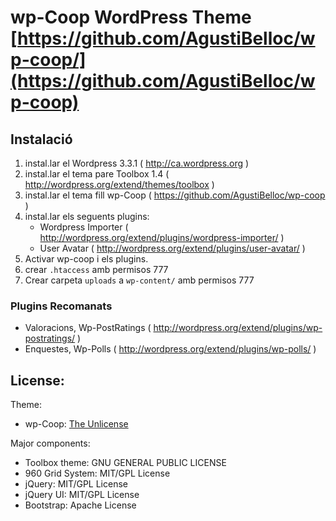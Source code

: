 # wp-Coop WordPress Theme [https://github.com/AgustiBelloc/wp-coop/](https://github.com/AgustiBelloc/wp-coop)

## Instalació
 1. instal.lar el Wordpress 3.3.1 ( http://ca.wordpress.org )
 2. instal.lar el tema pare Toolbox 1.4 ( http://wordpress.org/extend/themes/toolbox )
 3. instal.lar el tema fill wp-Coop ( https://github.com/AgustiBelloc/wp-coop )
 4. instal.lar els seguents plugins:
    * Wordpress Importer ( http://wordpress.org/extend/plugins/wordpress-importer/ )
    * User Avatar ( http://wordpress.org/extend/plugins/user-avatar/ )
 5. Activar wp-coop i els plugins.
 6. crear ```.htaccess``` amb permisos 777
 7. Crear carpeta ```uploads``` a ```wp-content/``` amb permisos 777


### Plugins Recomanats
* Valoracions, Wp-PostRatings ( http://wordpress.org/extend/plugins/wp-postratings/ )
* Enquestes, Wp-Polls ( http://wordpress.org/extend/plugins/wp-polls/ )


## License:
Theme:

* wp-Coop: [The Unlicense](http://unlicense.org)

Major components:

* Toolbox theme: GNU GENERAL PUBLIC LICENSE
* 960 Grid System: MIT/GPL License
* jQuery: MIT/GPL License
* jQuery UI: MIT/GPL License
* Bootstrap: Apache License
